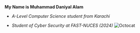 **My Name is Muhammad Daniyal Alam**
- *A-Level Computer Science student from Karachi*
+ *Student of Cyber Security at FAST-NUCES (2024)*
![Octocat](https://ibb.co/Tw3znTc)
